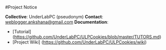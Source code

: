 #Project Notice

**Collective**:     UnderLabPC (pseudonym) 
**Contact**:        weblogger.ankshana@gmail.com 
**Documentation**:  
- [Tutorial]     (https://github.com/UnderLabPC/ULPCookies/blob/master/TUTORS.md)
- [Project Wiki] (https://github.com/UnderLabPC/ULPCookies/wiki)
